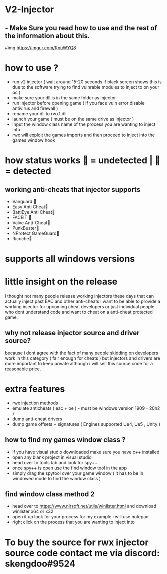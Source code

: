 # V2-Injector
## - Make Sure you read how to use and the rest of the information about this.  


#img https://imgur.com/RpuWYQ8

# how to use ?
- run v2 injector ( wait around 15-20 seconds if black screen shows this is due to the software trying to find vulnrable modules to inject to on your pc )
- make sure your dll is in the same folder as injector
- run injector before opening game ( if you face vuln error disable antivirus and firewall )
- rename your dll to rwx1.dll
- launch your game ( must be on the same drive as injector )
- input the window class name of the process you are wanting to inject into 
- rwx will exploit the games imports and then proceed  to inject into the games window hook




# how status works 🔵 = undetected | 🔴 = detected
## working anti-cheats that injector supports
* Vanguard 🔵
* Easy Anti Cheat🔵
* BattlEye Anti Cheat🔵
* FACEIT 🔵
* Valve Anti-Cheat🔵
* PunkBuster🔵
* NProtect GameGuard🔵
* Ricoche🔵


# supports all windows versions

# little insight on the release
i thought not many people release working injectors these days that can actually inject past EAC and other anti-cheats i want to be able to provide a working injector for upcoming cheat developers or just individual people who dont understand code and want to cheat on a anti-cheat protected game.

## why not release injector source and driver source?
because i dont agree with the fact of many people skidding on developers work in this category ( fair enough for cheats ) but injectors and drivers are more important to keep private although i will sell this source code for a reasonable price.


# extra features
- rwx injection methods 
- emulate anticheats ( eac + be ) - must be windows version 1909 - 20h2 )
- dump anti-cheat drivers 
- dump game offsets + signatures ( Engines supported Ue4, Ue5 , Unity )

## how to find my games window class ?
- if you have visual studio downloaded make sure you have c++ installed
- open any blank project in visual studio
- head over to tools tab and look for spy++
- once spy++ is open use the find window tool in the app
- simply drag the spytool over your game window ( it has to be in windowed mode to find the window class )


## find window class method 2
- head over to https://www.nirsoft.net/utils/winlister.html and download winlister x64 or x32
- open it up look for your process for my example i will use notepad
- right click on the process that you are wanting to inject into 


# To buy the source for rwx injector source code contact me via discord: skengdoo#9524 
